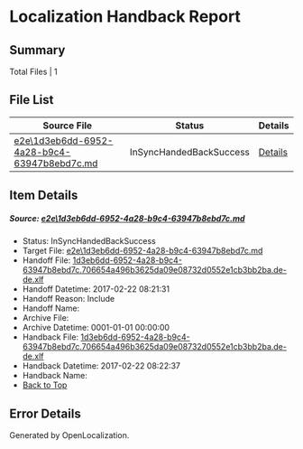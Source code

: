 # <a name='report-top'></a> Localization Handback Report

## Summary
 Total Files | 1

## File List
 Source File | Status | Details 
 ----------- | ------ | ------- 
 [e2e\1d3eb6dd-6952-4a28-b9c4-63947b8ebd7c.md](https://github.com/OpenLocalizationTestOrg/ol-test4/blob/7fcf7e2a75201f3fb833729c3cb5244c140dc7bc/e2e/1d3eb6dd-6952-4a28-b9c4-63947b8ebd7c.md) | InSyncHandedBackSuccess | [Details](#7b632442d765e93deebed52489bdd98175ffd97a1)

## Item Details
##### <a name='7b632442d765e93deebed52489bdd98175ffd97a1'></a> Source: [e2e\1d3eb6dd-6952-4a28-b9c4-63947b8ebd7c.md](https://github.com/OpenLocalizationTestOrg/ol-test4/blob/7fcf7e2a75201f3fb833729c3cb5244c140dc7bc/e2e/1d3eb6dd-6952-4a28-b9c4-63947b8ebd7c.md)
* Status: InSyncHandedBackSuccess
* Target File: [e2e\1d3eb6dd-6952-4a28-b9c4-63947b8ebd7c.md](https://github.com/OpenLocalizationTestOrg/ol-test4-dede/blob/10df17c502b7fa5f60d3ddd650da23ddebd00830/e2e/1d3eb6dd-6952-4a28-b9c4-63947b8ebd7c.md)
* Handoff File: [1d3eb6dd-6952-4a28-b9c4-63947b8ebd7c.706654a496b3625da09e08732d0552e1cb3bb2ba.de-de.xlf](https://github.com/OpenLocalizationTestOrg/ol-test4-handoff/blob/0706a8742395401e84f63202f531f834696d2ed9/ol-handoff/OpenLocalizationTestOrg/ol-test4-dede/xinjiang/ht/1d3eb6dd-6952-4a28-b9c4-63947b8ebd7c.706654a496b3625da09e08732d0552e1cb3bb2ba.de-de.xlf)
* Handoff Datetime: 2017-02-22 08:21:31
* Handoff Reason: Include
* Handoff Name: 
* Archive File: 
* Archive Datetime: 0001-01-01 00:00:00
* Handback File: [1d3eb6dd-6952-4a28-b9c4-63947b8ebd7c.706654a496b3625da09e08732d0552e1cb3bb2ba.de-de.xlf](https://github.com/OpenLocalizationTestOrg/ol-test4-handback/blob/a0eaaa5dd47dfb237ba67289c02df9bbdb5496a7/ol-handback/OpenLocalizationTestOrg/ol-test4-dede/xinjiang/ht/1d3eb6dd-6952-4a28-b9c4-63947b8ebd7c.706654a496b3625da09e08732d0552e1cb3bb2ba.de-de.xlf)
* Handback Datetime: 2017-02-22 08:22:37
* Handback Name: 
* [Back to Top](#report-top)


## Error Details

Generated by OpenLocalization.

